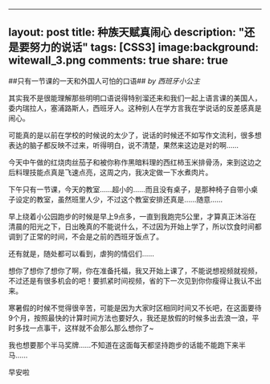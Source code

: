 
---
layout: post
title: 种族天赋真闹心
description: "还是要努力的说话"
tags: [CSS3]
image:background: witewall_3.png
comments: true
share: true
---
##只有一节课的一天和外国人可怕的口语##
*by 西班牙小公主*

其实我不是很能理解那些明明口语说得特别溜还来和我们一起上语言课的美国人，委内瑞拉人，塞浦路斯人，西班牙人。这种别人在学方言我在学说话的反差感真是闹心。

可能真的是以前在学校的时候说的太少了，说话的时候还不如写作文流利，很多想表达的脑子都反映不过来，听得明白，说不清楚，果然来这边是对的啊……

今天中午做的红烧肉丝茄子和被你称作黑暗料理的西红柿玉米排骨汤，来到这边之后料理技能点真是飞速点亮，这周之内，我决定做一下水煮肉片。

下午只有一节课，今天的教室……超小的……而且没有桌子，是那种椅子自带小桌子设定的教室，虽然班里人少，不过这个教室安排还真是……随意……

早上绕着小公园跑步的时候是早上9点多，一直到我跑完5公里，才算真正沐浴在清晨的阳光之下，日出晚真的不能说什么，不过因为开始上学了，所以饮食时间都调到了正常的时间，不会是之前的西班牙饭点了。

还有就是，随处都可以看到，虐狗的情侣们……

想你了想你了想你了啊，你在准备托福，我又开始上课了，不能说想视频就视频，不过还是有很多机会的吧！要抓紧时间视频，省的下一次见到你你瘦得让我认不出来。

寒暑假的时候不觉得很辛苦，可能是因为大家时区相同时间又不长吧，在这面要待9个月，按照最快的计算时间方法也要好久，我还是放假的时候多出去浪一浪，平时多找一点事干，这样就不会那么那么想你了~

我也想要那个半马奖牌……不知道在这面每天都坚持跑步的话能不能跑下来半马……

早安啦